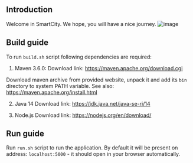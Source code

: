 ## Introduction

Welcome in SmartCity.
We hope, you will have a nice journey.
![image](https://user-images.githubusercontent.com/33404585/102254512-fce3ae00-3f08-11eb-8b6e-897cd7f48b52.png)


## Build guide

To run `build.sh` script following dependencies are required:

1. Maven 3.6.0: 
Download link: https://maven.apache.org/download.cgi

Download maven archive from provided website, unpack it and add its `bin` directory to system PATH variable.
See also: https://maven.apache.org/install.html

2. Java 14
Download link: https://jdk.java.net/java-se-ri/14

3. Node.js
Download link: https://nodejs.org/en/download/

## Run guide

Run `run.sh` script to run the application.
By default it will be present on address: `localhost:5000` - it should open in your browser automatically.
